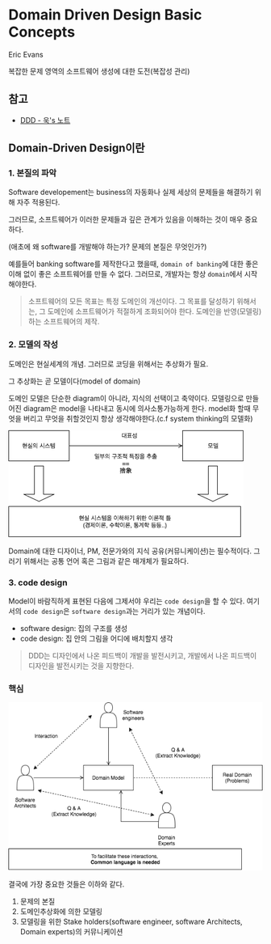 # Domain Driven Design Basic Concepts

Eric Evans

복잡한 문제 영역의 소프트웨어 생성에 대한 도전(복잡성 관리)

## 참고

- [DDD - 욱's 노트](http://opennote46.tistory.com/96)

## Domain-Driven Design이란

### 1. 본질의 파악

Software developement는 business의 자동화나 실제 세상의 문제들을 해결하기 위해 자주 적용된다.

그러므로, 소프트웨어가 이러한 문제들과 깊은 관계가 있음을 이해하는 것이 매우 중요하다.

(애초에 왜 software를 개발해야 하는가? 문제의 본질은 무엇인가?)

예를들어 banking software를 제작한다고 했을때, `domain of banking`에 대한 좋은 이해 없이 좋은 소프트웨어를 만들 수 없다. 그러므로, 개발자는 항상 `domain`에서 시작해야한다.

> 소프트웨어의 모든 목표는 특정 도메인의 개선이다.
> 그 목표를 달성하기 위해서는, 그 도메인에 소프트웨어가 적절하게 조화되어야 한다.
> 도메인을 반영(모델링)하는 소프트웨어의 제작.

### 2. 모델의 작성

도메인은 현실세계의 개념. 그러므로 코딩을 위해서는 추상화가 필요.

그 추상화는 곧 모델이다(model of domain)

도메인 모델은 단순한 diagram이 아니라, 지식의 선택이고 축약이다. 모델링으로 만들어진 diagram은 model을 나타내고 동시에 의사소통가능하게 한다. model화 할때 무엇을 버리고 무엇을 취할것인지 항상 생각해야한다.(c.f system thinking의 모델화)

![what model is](./assets/model.png)

Domain에 대한 디자이너, PM, 전문가와의 지식 공유(커뮤니케이션)는 필수적이다. 그러기 위해서는 공통 언어 혹은 그림과 같은 매개체가 필요하다.

### 3. code design

Model이 바람직하게 표현된 다음에 그제서야 우리는 `code design`을 할 수 있다. 여기서의 `code design`은 `software design`과는 거리가 있는 개념이다.

- software design: 집의 구조를 생성
- code design: 집 안의 그림을 어디에 배치할지 생각

> DDD는 디자인에서 나온 피드백이 개발을 발전시키고, 개발에서 나온 피드백이 디자인을 발전시키는 것을 지향한다.

### 핵심

![domain model](./assets/domain_model_stakeholders.png)

결국에 가장 중요한 것들은 이하와 같다.

1. 문제의 본질
2. 도메인추상화에 의한 모델링
3. 모델링을 위한 Stake holders(software engineer, software Architects, Domain experts)의 커뮤니케이션
